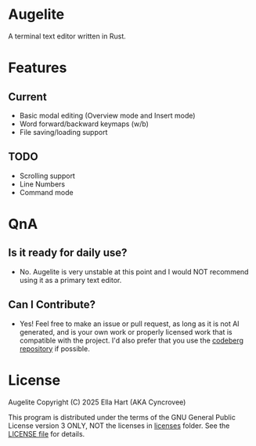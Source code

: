 # Augelite
A terminal text editor written in Rust.

# Features
## Current
- Basic modal editing (Overview mode and Insert mode)
- Word forward/backward keymaps (w/b)
- File saving/loading support
## TODO
- Scrolling support
- Line Numbers
- Command mode

# QnA
## Is it ready for daily use?
- No. Augelite is very unstable at this point and I would NOT recommend using it as a primary text editor.
## Can I Contribute?
- Yes! Feel free to make an issue or pull request, as long as it is not AI generated, and is your own work or properly licensed work that is compatible with the project. I'd also prefer that you use the [codeberg repository](https://codeberg.org/Cyncrovee/Augelite) if possible.

# License
Augelite Copyright (C) 2025 Ella Hart (AKA Cyncrovee)

This program is distributed under the terms of the GNU General Public License version 3 ONLY, NOT the licenses in [licenses](./licenses/) folder. See the [LICENSE file](./LICENSE) for details.

